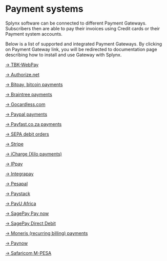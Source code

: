 Payment systems
===============

Splynx software can be connected to different Payment Gateways. Subscribers then are able to pay their invoices using Credit cards or their Payment system accounts.

Below is a list of supported and integrated Payment Gateways. By clicking on Payment Gateway link, you will be redirected to documentation page describing how to install and use Gateway with Splynx.

[→ TBK-WebPay](payment_systems/TBK-WebPay/TBK-WebPay.md)

[→ Authorize.net](payment_systems/authorize/authorize.md)

[→ Bitpay, bitcoin payments](payment_systems/bitpay/bitpay.md)

[→ Braintree payments](payment_systems/braintree/braintree.md)

[→ Gocardless.com](payment_systems/gocardless/gocardless.md)

[→ Paypal payments](payment_systems/paypal/paypal.md)

[→ Payfast.co.za payments](payment_systems/payfast/payfast.md)

[→ SEPA debit orders](payment_systems/sepa/sepa.md)

[comment]: # (→ SEPA debit order in Spanish)

[→ Stripe](payment_systems/stripe/stripe.md)

[→ iCharge (Xilo payments)](payment_systems/iCharge/iCharge.md)

[→ IPpay](payment_systems/ippay/ippay.md)

[→ Integrapay](payment_systems/integrapay/integrapay.md)

[→ Pesapal](payment_systems/pesapal/pesapal.md)

[→ Paystack](payment_systems/paystack/paystack.md)

[→ PayU Africa](payment_systems/payu/payu.md)

[→ SagePay Pay now](payment_systems/sagepay_pay_now/sagepay_pay_now.md)

[→ SagePay Direct Debit](payment_systems/sagepay_dd/sagepay_dd.md)  

[→ Moneris (recurring billing) payments](payment_systems/moneris/moneris.md)

[comment]: # (→ Mercadopago)

[→ Paynow](payment_systems/paynow/paynow.md)

[→ Safaricom M-PESA](payment_systems/mpesa/mpesa.md)
